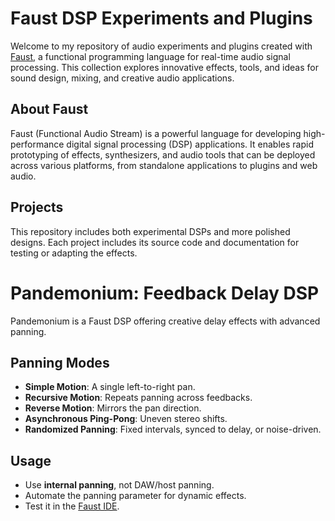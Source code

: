 # **Faust DSP Experiments and Plugins**

Welcome to my repository of audio experiments and plugins created with [Faust](https://faust.grame.fr/), a functional programming language for real-time audio signal processing. This collection explores innovative effects, tools, and ideas for sound design, mixing, and creative audio applications.

## **About Faust**
Faust (Functional Audio Stream) is a powerful language for developing high-performance digital signal processing (DSP) applications. It enables rapid prototyping of effects, synthesizers, and audio tools that can be deployed across various platforms, from standalone applications to plugins and web audio.

## **Projects**
This repository includes both experimental DSPs and more polished designs. Each project includes its source code and documentation for testing or adapting the effects.

# **Pandemonium: Feedback Delay DSP**

Pandemonium is a Faust DSP offering creative delay effects with advanced panning.

## **Panning Modes**
- **Simple Motion**: A single left-to-right pan.  
- **Recursive Motion**: Repeats panning across feedbacks.  
- **Reverse Motion**: Mirrors the pan direction.  
- **Asynchronous Ping-Pong**: Uneven stereo shifts.  
- **Randomized Panning**: Fixed intervals, synced to delay, or noise-driven.

## **Usage**
- Use **internal panning**, not DAW/host panning.  
- Automate the panning parameter for dynamic effects.  
- Test it in the [Faust IDE](https://faustide.grame.fr).
